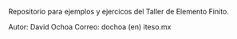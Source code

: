 Repositorio para ejemplos y ejercicos del Taller de Elemento Finito.

Autor: David Ochoa
Correo: dochoa (en) iteso.mx

